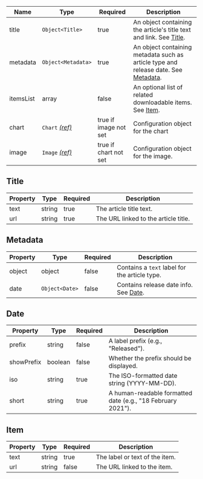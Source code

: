 | Name      | Type                                 | Required              | Description                                                                                     |
| --------- | ------------------------------------ | --------------------- | ----------------------------------------------------------------------------------------------- |
| title     | `Object<Title>`                      | true                  | An object containing the article's title text and link. See [Title](#title).                    |
| metadata  | `Object<Metadata>`                   | true                  | An object containing metadata such as article type and release date. See [Metadata](#metadata). |
| itemsList | array                                | false                 | An optional list of related downloadable items. See [Item](#item).                              |
| chart     | `Chart` [_(ref)_](/components/chart) | true if image not set | Configuration object for the chart                                                              |
| image     | `Image` [_(ref)_](/components/image) | true if chart not set | Configuration object for the image.                                                             |

## Title

| Property | Type   | Required | Description                          |
| -------- | ------ | -------- | ------------------------------------ |
| text     | string | true     | The article title text.              |
| url      | string | true     | The URL linked to the article title. |

## Metadata

| Property | Type           | Required | Description                                    |
| -------- | -------------- | -------- | ---------------------------------------------- |
| object   | object         | false    | Contains a `text` label for the article type.  |
| date     | `Object<Date>` | false    | Contains release date info. See [Date](#date). |

## Date

| Property   | Type    | Required | Description                                                 |
| ---------- | ------- | -------- | ----------------------------------------------------------- |
| prefix     | string  | false    | A label prefix (e.g., "Released").                          |
| showPrefix | boolean | false    | Whether the prefix should be displayed.                     |
| iso        | string  | true     | The ISO-formatted date string (YYYY-MM-DD).                 |
| short      | string  | true     | A human-readable formatted date (e.g., "18 February 2021"). |

## Item

| Property | Type   | Required | Description                    |
| -------- | ------ | -------- | ------------------------------ |
| text     | string | true     | The label or text of the item. |
| url      | string | false    | The URL linked to the item.    |
